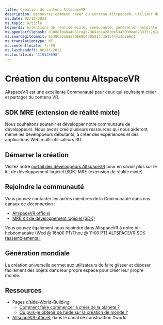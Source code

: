 ```yaml
---
title: Création du contenu AltspaceVR
description: Découvrez comment créer du contenu AltspaceVR, utiliser des extensions de réalité mixte et rejoindre la communauté développant.
ms.date: 02/10/2021
ms.topic: article
keywords: extensions de réalité mixte, communauté, génération mondiale, ressources
ms.openlocfilehash: 83888f0a6a4d81ca4573641daa28d0e5343039ea073337c2b18d8e7610d2a14e
ms.sourcegitcommit: b248ba2a6da7d669b430581fc3a1544413b2e9c1
ms.translationtype: MT
ms.contentlocale: fr-FR
ms.lasthandoff: 08/11/2021
ms.locfileid: "119125098"
---
```

# <a name="creating-altspacevr-content"></a>Création du contenu AltspaceVR

AltspaceVR est une excellente Communauté pour ceux qui souhaitent créer et partager du contenu VR. 

## <a name="mre-mixed-reality-extension-sdk"></a>SDK MRE (extension de réalité mixte)

Nous souhaitons soutenir et développer notre communauté de développeurs. Nous avons créé plusieurs ressources qui nous aideront, même les développeurs débutants, à créer des expériences et des applications Web multi-utilisateurs 3D. 

## <a name="start-creating"></a>Démarrer la création

Visitez notre [portail des développeurs AltspaceVR](https://developer.altvr.com/) pour en savoir plus sur le kit de développement logiciel (SDK) MRE (extension de réalité mixte).

## <a name="join-the-community"></a>Rejoindre la communauté

Vous pouvez contacter les autres membres de la Communauté dans nos canaux de déconnexion :

* [AltspaceVR officiel](https://discord.gg/eYQ5VxK)
* [MRE Kit de développement logiciel (SDK)](https://discord.gg/ypvBkWz)

Vous pouvez également nous rejoindre dans AltspaceVR à notre bi-hebdomadaire (Wed @ 16h00 PT/Thou @ 11:00 PT) [ALTSPACEVR SDK rassemblements !](https://account.altvr.com/channels/sdk)

## <a name="world-building"></a>Génération mondiale

La création universelle permet aux utilisateurs de faire glisser et déposer facilement des objets dans leur propre espace pour créer leur propre monde.

## <a name="resources"></a>Ressources

* Pages d’aide-World-Building
    * [Comment faire commencer à créer de la planète ?](../world-building/world-building-getting-started.md)
    * [Où puis-je obtenir de l’aide sur la création de monde ?](../world-building/getting-help.md)
* [AltspaceVR officiel](https://discord.gg/eYQ5VxK), dans le canal de construction #world
